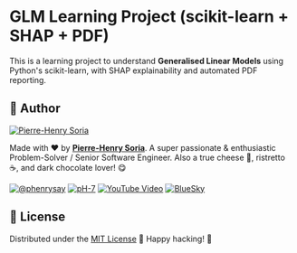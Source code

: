 # GLM Learning Project (scikit-learn + SHAP + PDF)

This is a learning project to understand **Generalised Linear Models** using Python's scikit-learn, with SHAP explainability and automated PDF reporting.

## 👋 Author

[![Pierre-Henry Soria](https://avatars0.githubusercontent.com/u/1325411?s=200)](https://ph7.me "Pierre-Henry Soria, Software Developer")

Made with ❤️ by **[Pierre-Henry Soria](https://pierrehenry.be)**. A super passionate & enthusiastic Problem-Solver / Senior Software Engineer. Also a true cheese 🧀, ristretto ☕️, and dark chocolate lover! 😋

[![@phenrysay](https://img.shields.io/badge/x-000000?style=for-the-badge&logo=x)](https://x.com/phenrysay "Follow Me on X") [![pH-7](https://img.shields.io/badge/GitHub-100000?style=for-the-badge&logo=github&logoColor=white)](https://github.com/pH-7 "My GitHub") [![YouTube Video](https://img.shields.io/badge/YouTube-FF0000?style=for-the-badge&logo=youtube&logoColor=white)](https://www.youtube.com/@pH7Programming/videos "YouTube Channel Videos") [![BlueSky](https://img.shields.io/badge/BlueSky-00A8E8?style=for-the-badge&logo=bluesky&logoColor=white)](https://bsky.app/profile/ph7s.bsky.social "Follow Me on BlueSky")

## 📄 License

Distributed under the [MIT License](LICENSE.md) 🎉 Happy hacking! 🤠
